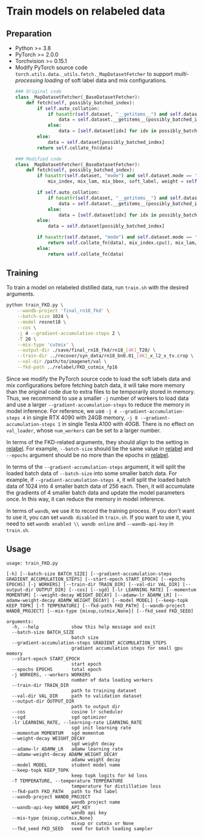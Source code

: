 # Train models on relabeled data

## Preparation

- Python >= 3.8
- PyTorch >= 2.0.0
- Torchvision >= 0.15.1
- Modify PyTorch source code `torch.utils.data._utils.fetch._MapDatasetFetcher` to support *multi-processing loading* of soft label data and mix configurations.
  ```python
  ### Original code
  class _MapDatasetFetcher(_BaseDatasetFetcher):
      def fetch(self, possibly_batched_index):
          if self.auto_collation:
              if hasattr(self.dataset, "__getitems__") and self.dataset.__getitems__:
                  data = self.dataset.__getitems__(possibly_batched_index)
              else:
                  data = [self.dataset[idx] for idx in possibly_batched_index]
          else:
              data = self.dataset[possibly_batched_index]
          return self.collate_fn(data)

  ### Modified code
  class _MapDatasetFetcher(_BaseDatasetFetcher):
      def fetch(self, possibly_batched_index):
          if hasattr(self.dataset, "mode") and self.dataset.mode == 'fkd_load':
              mix_index, mix_lam, mix_bbox, soft_label, weight = self.dataset.load_batch_config(possibly_batched_index[0])

          if self.auto_collation:
              if hasattr(self.dataset, "__getitems__") and self.dataset.__getitems__:
                  data = self.dataset.__getitems__(possibly_batched_index)
              else:
                  data = [self.dataset[idx] for idx in possibly_batched_index]
          else:
              data = self.dataset[possibly_batched_index]

          if hasattr(self.dataset, "mode") and self.dataset.mode == 'fkd_load':
              return self.collate_fn(data), mix_index.cpu(), mix_lam, mix_bbox, soft_label.cpu(), weight.cpu()
          else:
              return self.collate_fn(data)
  ```

## Training

To train a model on relabeled distilled data, run `train.sh` with the desired arguments.

```bash
python train_FKD.py \
    --wandb-project 'final_rn18_fkd' \
    --batch-size 1024 \
    --model resnet18 \
    --cos \
    -j 4 --gradient-accumulation-steps 2 \
    -T 20 \
    --mix-type 'cutmix' \
    --output-dir ./save/final_rn18_fkd/rn18_[4K]_T20/ \
    --train-dir ../recover/syn_data/rn18_bn0.01_[4K]_x_l2_x_tv.crop \
    --val-dir /path/to/imagenet/val \
    --fkd-path ../relabel/FKD_cutmix_fp16
```

Since we modify the PyTorch source code to load the soft labels data and mix configurations before fetching batch data, it will take more memory than the original code due to extra files to be temporarily stored in memory. Thus, we recommend to use a smaller `-j` number of workers to load data and use a larger `--gradient-accumulation-steps` to reduce the memory in model inference. For reference, we use `-j 4 --gradient-accumulation-steps 4` in single RTX 4090 with 24GB memory, `-j 8 --gradient-accumulation-steps 1` in single Tesla A100 with 40GB. There is no effect on `val_loader`, whose `num_workers` can be set to a larger number.

In terms of the FKD-related arguments, they should align to the setting in [relabel](../relabel). For example, `--batch-size` should be the same value in [relabel](../relabel) and `--epochs` argument should be no more than the epochs in [relabel](../relabel).

In terms of the `--gradient-accumulation-steps` argument, it will split the loaded batch data of `--batch-size` into some smaller batch data. For example, if `--gradient-accumulation-steps 4`, it will split the loaded batch data of 1024 into 4 smaller batch data of 256 each. Then, it will accumulate the gradients of 4 smaller batch data and update the model parameters once. In this way, it can reduce the memory in model inference.

In terms of `wandb`, we use it to record the training process. If you don't want to use it, you can set `wandb disabled` in `train.sh`. If you want to use it, you need to set `wandb enabled \\ wandb online` and `--wandb-api-key` in `train.sh`.

## Usage

```
usage: train_FKD.py

[-h] [--batch-size BATCH_SIZE] [--gradient-accumulation-steps GRADIENT_ACCUMULATION_STEPS] [--start-epoch START_EPOCH] [--epochs EPOCHS] [-j WORKERS] [--train-dir TRAIN_DIR] [--val-dir VAL_DIR] [--output-dir OUTPUT_DIR] [--cos] [--sgd] [-lr LEARNING_RATE] [--momentum MOMENTUM] [--weight-decay WEIGHT_DECAY] [--adamw-lr ADAMW_LR] [--adamw-weight-decay ADAMW_WEIGHT_DECAY] [--model MODEL] [--keep-topk KEEP_TOPK] [-T TEMPERATURE] [--fkd-path FKD_PATH] [--wandb-project WANDB_PROJECT] [--mix-type {mixup,cutmix,None}] [--fkd_seed FKD_SEED]

arguments:
  -h, --help            show this help message and exit
  --batch-size BATCH_SIZE
                        batch size
  --gradient-accumulation-steps GRADIENT_ACCUMULATION_STEPS
                        gradient accumulation steps for small gpu memory
  --start-epoch START_EPOCH
                        start epoch
  --epochs EPOCHS       total epoch
  -j WORKERS, --workers WORKERS
                        number of data loading workers
  --train-dir TRAIN_DIR
                        path to training dataset
  --val-dir VAL_DIR     path to validation dataset
  --output-dir OUTPUT_DIR
                        path to output dir
  --cos                 cosine lr scheduler
  --sgd                 sgd optimizer
  -lr LEARNING_RATE, --learning-rate LEARNING_RATE
                        sgd init learning rate
  --momentum MOMENTUM   sgd momentum
  --weight-decay WEIGHT_DECAY
                        sgd weight decay
  --adamw-lr ADAMW_LR   adamw learning rate
  --adamw-weight-decay ADAMW_WEIGHT_DECAY
                        adamw weight decay
  --model MODEL         student model name
  --keep-topk KEEP_TOPK
                        keep topk logits for kd loss
  -T TEMPERATURE, --temperature TEMPERATURE
                        temperature for distillation loss
  --fkd-path FKD_PATH   path to fkd label
  --wandb-project WANDB_PROJECT
                        wandb project name
  --wandb-api-key WANDB_API_KEY
                        wandb api key
  --mix-type {mixup,cutmix,None}
                        mixup or cutmix or None
  --fkd_seed FKD_SEED   seed for batch loading sampler
```
